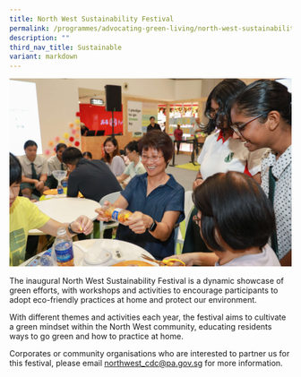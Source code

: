 ```yaml
---
title: North West Sustainability Festival
permalink: /programmes/advocating-green-living/north-west-sustainability-festival/
description: ""
third_nav_title: Sustainable
variant: markdown
---
```

![](/images/5M4_5327e.jpg)

The inaugural North West Sustainability Festival is a dynamic showcase of green efforts, with workshops and activities to encourage participants to adopt eco-friendly practices at home and protect our environment.

With different themes and activities each year, the festival aims to cultivate a green mindset within the North West community, educating residents ways to go green and how to practice at home. 

Corporates or community organisations who are interested to partner us for this festival, please email northwest_cdc@pa.gov.sg for more information.